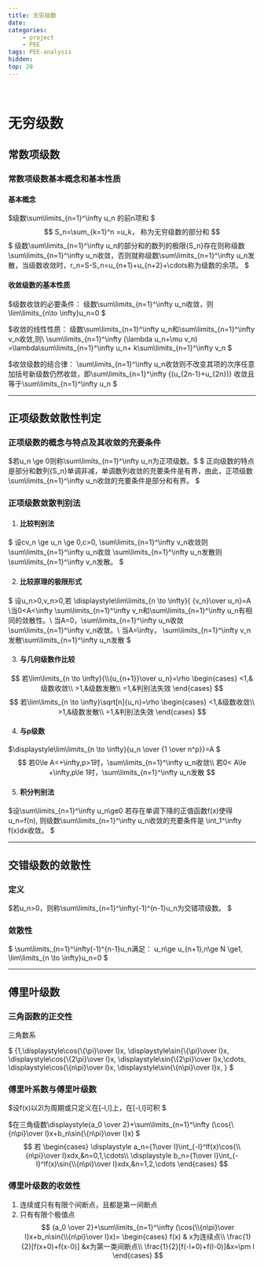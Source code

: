 ```yaml
---
title: 无穷级数
date: 
categories: 
    - project
    - PEE
tags: PEE-analysis
hidden: 
top: 28
---
```

&ensp;
<!-- more -->



# 无穷级数
## 常数项级数
### 常数项级数基本概念和基本性质
#### 基本概念
$级数\sum\limits_{n=1}^\infty u_n 的前n项和
$
$$
S_n=\sum_{k=1}^n =u_k， 称为无穷级数的部分和
$$
$
级数\sum\limits_{n=1}^\infty u_n的部分和的数列的极限\{S_n\}存在则称级数\sum\limits_{n=1}^\infty u_n收敛，否则就称级数\sum\limits_{n=1}^\infty u_n发散，当级数收敛时，r_n=S-S_n=u_{n+1}+u_{n+2}+\cdots称为级数的余项。
$
#### 收敛级数的基本性质
$级数收敛的必要条件：
级数\sum\limits_{n=1}^\infty u_n收敛，则\lim\limits_{n\to \infty}u_n=0
$

$收敛的线性性质：
级数\sum\limits_{n=1}^\infty u_n和\sum\limits_{n=1}^\infty v_n收敛,则\\
\sum\limits_{n=1}^\infty (\lambda u_n+\mu v_n)
=\lambda\sum\limits_{n=1}^\infty u_n+
k\sum\limits_{n=1}^\infty v_n
$

$收敛级数的结合律：
\sum\limits_{n=1}^\infty u_n收敛则不改变其项的次序任意加括号新级数仍然收敛，即\sum\limits_{n=1}^\infty {(u_{2n-1}+u_{2n})}
收敛且等于\sum\limits_{n=1}^\infty u_n
$
***

## 正项级数敛散性判定
### 正项级数的概念与特点及其收敛的充要条件
$若u_n \ge 0则称\sum\limits_{n=1}^\infty u_n为正项级数。$
$
正向级数的特点是部分和数列\{S_n\}单调非减，单调数列收敛的充要条件是有界，由此，正项级数\sum\limits_{n=1}^\infty u_n收敛的充要条件是部分和有界。
$
### 正项级数敛散判别法
1. #### 比较判别法
$
设cv_n \ge u_n \ge 0,c>0,
\sum\limits_{n=1}^\infty v_n收敛则\sum\limits_{n=1}^\infty u_n收敛
\sum\limits_{n=1}^\infty u_n发散则\sum\limits_{n=1}^\infty v_n发散。
$  

2. #### 比较原理的极限形式
$
设u_n>0,v_n>0,若
\displaystyle\lim\limits_{n \to \infty}{ {v_n}\over u_n}=A
\\当0<A<\infty \sum\limits_{n=1}^\infty v_n和\sum\limits_{n=1}^\infty u_n有相同的敛散性。\\
当A=0，\sum\limits_{n=1}^\infty u_n收敛
\sum\limits_{n=1}^\infty v_n收敛。\\
当A=\infty， \sum\limits_{n=1}^\infty v_n发散\sum\limits_{n=1}^\infty u_n发散
$

3. #### 与几何级数作比较
$$
若\lim\limits_{n \to \infty}{\\{u_{n+1}}\over u_n}=\rho
\begin{cases}
    <1,&级数收敛\\
    >1,&级数发散\\
    =1,&判别法失效
\end{cases}
$$
$$
若\lim\limits_{n \to \infty}\sqrt[n]{u_n}=\rho
\begin{cases}
    <1,&级数收敛\\
    >1,&级数发散\\
    =1,&判别法失效
\end{cases}
$$

4. #### 与p级数
$\displaystyle\lim\limits_{n \to \infty}{u_n \over {1 \over n^p}}=A
$
$$
若0\le A<+\infty,p>1时，\sum\limits_{n=1}^\infty u_n收敛\\
若0< A\le +\infty,p\le 1时，\sum\limits_{n=1}^\infty u_n发散
$$

5. #### 积分判别法
$设\sum\limits_{n=1}^\infty u_n\ge0
若存在单调下降的正值函数f(x)使得u_n=f(n),
则级数\sum\limits_{n=1}^\infty u_n收敛的充要条件是
\int_1^\infty f(x)dx收敛。
$
***

## 交错级数的敛散性
### 定义
$若u_n>0，则称\sum\limits_{n=1}^\infty(-1)^{n-1}u_n为交错项级数。
$
### 敛散性
$
\sum\limits_{n=1}^\infty(-1)^{n-1}u_n满足：
u_n\ge u_{n+1},n\ge N \ge1,
\lim\limits_{n \to \infty}u_n=0
$

***

## 傅里叶级数
### 三角函数的正交性
三角数系

$
\{1,\displaystyle\cos{\\{\pi}\over l}x,
\displaystyle\sin{\\{\pi}\over l}x,
\displaystyle\cos{\\{2\pi}\over l}x,
\displaystyle\sin{\\{2\pi}\over l}x,\cdots,
\displaystyle\cos{\\{n\pi}\over l}x,
\displaystyle\sin{\\{n\pi}\over l}x,
\}
$

### 傅里叶系数与傅里叶级数
$设f(x)以2l为周期或只定义在[-l,l]上，在[-l,l]可积
$

$在三角级数\displaystyle{a_0 \over 2}+\sum\limits_{n=1}^\infty (\cos{\\{n\pi}\over l}x+b_n\sin{\\{n\pi}\over l}x)
$
$$
若
\begin{cases}
    \displaystyle a_n={1\over l}\int_{-l}^lf(x)\cos{\\{n\pi}\over l}xdx,&n=0,1,\cdots\\
    \displaystyle b_n={1\over l}\int_{-l}^lf(x)\sin{\\{n\pi}\over l}xdx,&n=1,2,\cdots
\end{cases}
$$

### 傅里叶级数的收敛性
1. 连续或只有有限个间断点，且都是第一间断点
2. 只有有限个极值点
$$
{a_0 \over 2}+\sum\limits_{n=1}^\infty (\cos{\\{n\pi}\over l}x+b_n\sin{\\{n\pi}\over l}x)=
\begin{cases}
    f(x) & x为连续点\\
    \frac{1}{2}[f(x+0)+f(x-0)] &x为第一类间断点\\
    \frac{1}{2}[f(-l+0)+f(l-0)]&x=\pm l
\end{cases}
$$
